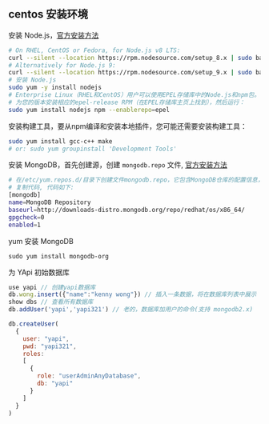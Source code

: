 ## centos 安装环境

安装 Node.js，<a target="_blank" href="https://nodejs.org/en/download/package-manager/">官方安装方法</a>
```bash
# On RHEL, CentOS or Fedora, for Node.js v8 LTS:
curl --silent --location https://rpm.nodesource.com/setup_8.x | sudo bash -
# Alternatively for Node.js 9:
curl --silent --location https://rpm.nodesource.com/setup_9.x | sudo bash -
# 安装 Node.js
sudo yum -y install nodejs
# Enterprise Linux（RHEL和CentOS）用户可以使用EPEL存储库中的Node.js和npm包。
# 为您的版本安装相应的epel-release RPM（在EPEL存储库主页上找到），然后运行：
sudo yum install nodejs npm --enablerepo=epel
```

安装构建工具，要从npm编译和安装本地插件，您可能还需要安装构建工具：

```bash
sudo yum install gcc-c++ make
# or: sudo yum groupinstall 'Development Tools'
```

安装 MongoDB，首先创建源，创建 `mongodb.repo` 文件, 
<a target="_blank" href="https://docs.mongodb.com/manual/installation/">官方安装方法</a>

```bash
# 在/etc/yum.repos.d/目录下创建文件mongodb.repo，它包含MongoDB仓库的配置信息，内容如下：
# 复制代码, 代码如下:
[mongodb]
name=MongoDB Repository
baseurl=http://downloads-distro.mongodb.org/repo/redhat/os/x86_64/
gpgcheck=0
enabled=1
```

yum 安装 MongoDB 

```
sudo yum install mongodb-org
```

为 YApi 初始数据库

```js
use yapi // 创建yapi数据库 
db.wong.insert({"name":"kenny wong"}) // 插入一条数据，将在数据库列表中展示
show dbs // 查看所有数据库
db.addUser('yapi','yapi321') // 老的，数据库加用户的命令(支持 mongodb2.x)

db.createUser(
  {
    user: "yapi",
    pwd: "yapi321",
    roles:
    [
      {
        role: "userAdminAnyDatabase",
        db: "yapi"
      }
    ]
  }
)
```
